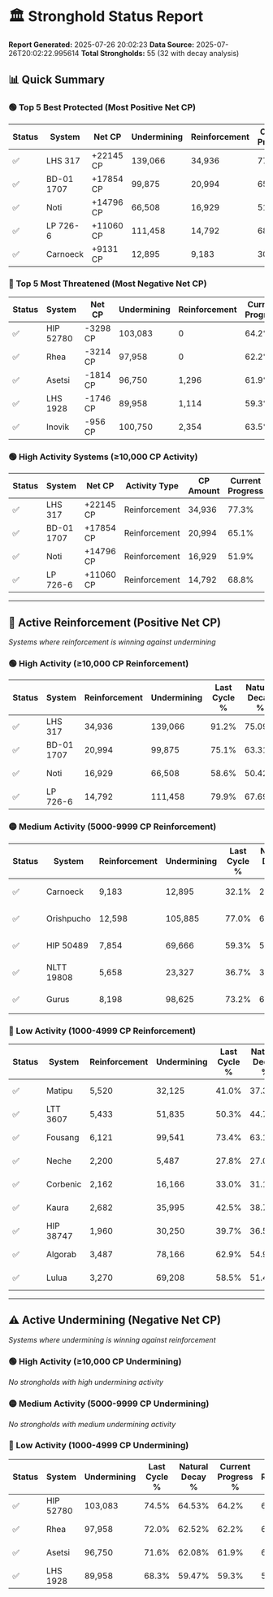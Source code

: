 # 🏛️ Stronghold Status Report

**Report Generated:** 2025-07-26 20:02:23
**Data Source:** 2025-07-26T20:02:22.995614
**Total Strongholds:** 55 (32 with decay analysis)

## 📊 Quick Summary

### 🟢 Top 5 Best Protected (Most Positive Net CP)

| Status | System | Net CP | Undermining | Reinforcement | Current Progress |
|--------|--------|--------|-------------|---------------|------------------|
| ✅ | LHS 317 | +22145 CP | 139,066 | 34,936 | 77.3% |
| ✅ | BD-01 1707 | +17854 CP | 99,875 | 20,994 | 65.1% |
| ✅ | Noti | +14796 CP | 66,508 | 16,929 | 51.9% |
| ✅ | LP 726-6 | +11060 CP | 111,458 | 14,792 | 68.8% |
| ✅ | Carnoeck | +9131 CP | 12,895 | 9,183 | 30.8% |

### 🔴 Top 5 Most Threatened (Most Negative Net CP)

| Status | System | Net CP | Undermining | Reinforcement | Current Progress |
|--------|--------|--------|-------------|---------------|------------------|
| ✅ | HIP 52780 | -3298 CP | 103,083 | 0 | 64.2% |
| ✅ | Rhea | -3214 CP | 97,958 | 0 | 62.2% |
| ✅ | Asetsi | -1814 CP | 96,750 | 1,296 | 61.9% |
| ✅ | LHS 1928 | -1746 CP | 89,958 | 1,114 | 59.3% |
| ✅ | Inovik | -956 CP | 100,750 | 2,354 | 63.5% |

### 🟢 High Activity Systems (≥10,000 CP Activity)

| Status | System | Net CP | Activity Type | CP Amount | Current Progress |
|--------|--------|--------|---------------|-----------|------------------|
| ✅ | LHS 317 | +22145 CP | Reinforcement | 34,936 | 77.3% |
| ✅ | BD-01 1707 | +17854 CP | Reinforcement | 20,994 | 65.1% |
| ✅ | Noti | +14796 CP | Reinforcement | 16,929 | 51.9% |
| ✅ | LP 726-6 | +11060 CP | Reinforcement | 14,792 | 68.8% |

---

## 🔵 Active Reinforcement (Positive Net CP)
*Systems where reinforcement is winning against undermining*

### 🟢 High Activity (≥10,000 CP Reinforcement)

| Status | System | Reinforcement | Undermining | Last Cycle % | Natural Decay % | Current Progress % | Current CP | Net CP | Activity |
|--------|--------|---------------|-------------|--------------|-----------------|-------------------|------------|--------|----------|
| ✅ | LHS 317 | 34,936 | 139,066 | 91.2% | 75.09% | 77.3% | 773,000 | +22145 | 🔵 High Reinforcement |
| ✅ | BD-01 1707 | 20,994 | 99,875 | 75.1% | 63.31% | 65.1% | 650,999 | +17854 | 🔵 High Reinforcement |
| ✅ | Noti | 16,929 | 66,508 | 58.6% | 50.42% | 51.9% | 519,000 | +14796 | 🔵 High Reinforcement |
| ✅ | LP 726-6 | 14,792 | 111,458 | 79.9% | 67.69% | 68.8% | 688,000 | +11060 | 🔵 High Reinforcement |

### 🟡 Medium Activity (5000-9999 CP Reinforcement)

| Status | System | Reinforcement | Undermining | Last Cycle % | Natural Decay % | Current Progress % | Current CP | Net CP | Activity |
|--------|--------|---------------|-------------|--------------|-----------------|-------------------|------------|--------|----------|
| ✅ | Carnoeck | 9,183 | 12,895 | 32.1% | 29.89% | 30.8% | 308,000 | +9131 | 🟡 Medium Reinforcement |
| ✅ | Orishpucho | 12,598 | 105,885 | 77.0% | 65.51% | 66.4% | 664,000 | +8946 | 🟡 Medium Reinforcement |
| ✅ | HIP 50489 | 7,854 | 69,666 | 59.3% | 51.72% | 52.3% | 523,000 | +5820 | 🟡 Medium Reinforcement |
| ✅ | NLTT 19808 | 5,658 | 23,327 | 36.7% | 33.88% | 34.4% | 344,000 | +5197 | 🟡 Medium Reinforcement |
| ✅ | Gurus | 8,198 | 98,625 | 73.2% | 62.80% | 63.3% | 633,000 | +5013 | 🟡 Medium Reinforcement |

### 🔴 Low Activity (1000-4999 CP Reinforcement)

| Status | System | Reinforcement | Undermining | Last Cycle % | Natural Decay % | Current Progress % | Current CP | Net CP | Activity |
|--------|--------|---------------|-------------|--------------|-----------------|-------------------|------------|--------|----------|
| ✅ | Matipu | 5,520 | 32,125 | 41.0% | 37.31% | 37.8% | 377,999 | +4874 | 🔵 Low Reinforcement |
| ✅ | LTT 3607 | 5,433 | 51,835 | 50.3% | 44.73% | 45.1% | 451,000 | +3694 | 🔵 Low Reinforcement |
| ✅ | Fousang | 6,121 | 99,541 | 73.4% | 63.12% | 63.4% | 634,000 | +2821 | 🔵 Low Reinforcement |
| ✅ | Neche | 2,200 | 5,487 | 27.8% | 27.06% | 27.3% | 273,000 | +2450 | 🔵 Low Reinforcement |
| ✅ | Corbenic | 2,162 | 16,166 | 33.0% | 31.19% | 31.4% | 314,000 | +2108 | 🔵 Low Reinforcement |
| ✅ | Kaura | 2,682 | 35,995 | 42.5% | 38.73% | 38.9% | 389,000 | +1719 | 🔵 Low Reinforcement |
| ✅ | HIP 38747 | 1,960 | 30,250 | 39.7% | 36.57% | 36.7% | 367,000 | +1320 | 🔵 Low Reinforcement |
| ✅ | Algorab | 3,487 | 78,166 | 62.9% | 54.98% | 55.1% | 551,000 | +1151 | 🔵 Low Reinforcement |
| ✅ | Lulua | 3,270 | 69,208 | 58.5% | 51.49% | 51.6% | 516,000 | +1117 | 🔵 Low Reinforcement |


---

## ⚠️ Active Undermining (Negative Net CP)
*Systems where undermining is winning against reinforcement*

### 🟢 High Activity (≥10,000 CP Undermining)

*No strongholds with high undermining activity*

### 🟡 Medium Activity (5000-9999 CP Undermining)

*No strongholds with medium undermining activity*

### 🔴 Low Activity (1000-4999 CP Undermining)

| Status | System | Undermining | Last Cycle % | Natural Decay % | Current Progress % | Reinforcement | Current CP | Net CP | Activity |
|--------|--------|-------------|--------------|-----------------|-------------------|---------------|------------|--------|----------|
| ✅ | HIP 52780 | 103,083 | 74.5% | 64.53% | 64.2% | 642,000 | -3298 | 🔴 Low Undermining |
| ✅ | Rhea | 97,958 | 72.0% | 62.52% | 62.2% | 622,000 | -3214 | 🔴 Low Undermining |
| ✅ | Asetsi | 96,750 | 71.6% | 62.08% | 61.9% | 619,000 | -1814 | 🔴 Low Undermining |
| ✅ | LHS 1928 | 89,958 | 68.3% | 59.47% | 59.3% | 593,000 | -1746 | 🔴 Low Undermining |
